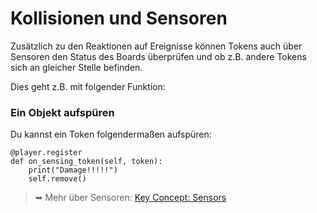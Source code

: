 Kollisionen und Sensoren
=================

Zusätzlich zu den Reaktionen auf Ereignisse können Tokens auch über Sensoren den Status des Boards überprüfen und ob z.B. andere Tokens sich an gleicher Stelle befinden.

Dies geht z.B. mit folgender Funktion:

### Ein Objekt aufspüren

Du kannst ein Token folgendermaßen aufspüren:

```
@player.register
def on_sensing_token(self, token):
    print("Damage!!!!!")
    self.remove()
```

> ➥ Mehr über Sensoren: [Key Concept: Sensors](../key_concepts/sensors.md)